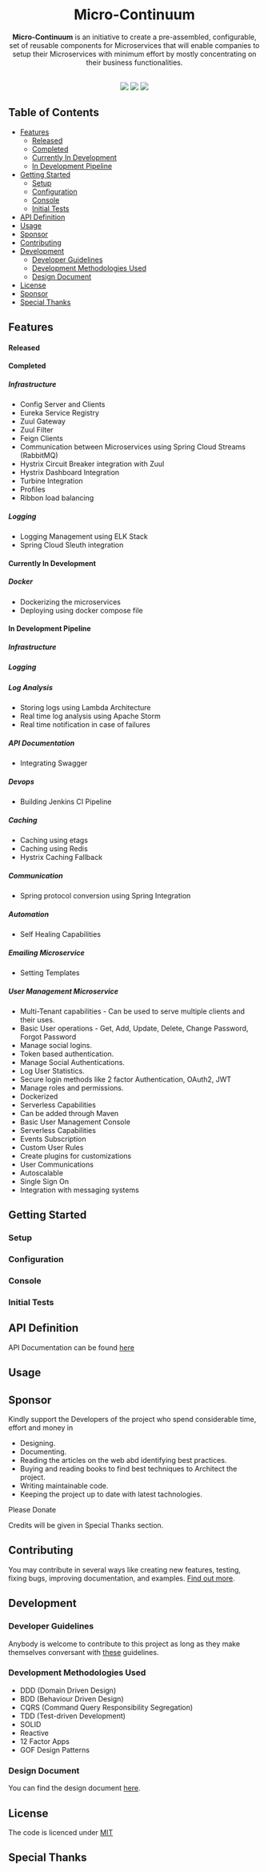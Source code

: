 <h1 align="center">Micro-Continuum</h1> 

<p align="center">
  <strong>Micro-Continuum</strong> is an initiative to create a pre-assembled, configurable, set of reusable components for Microservices that will enable companies to setup their Microservices with minimum effort by mostly concentrating on their business functionalities.
</p>
<br />
<div align="center">
<a href="https://gitter.im/micro-continuum/Lobby"><img src="https://img.shields.io/gitter/room/nwjs/nw.js.svg"></a>  
<a href="https://codefinity.gitbooks.io/micro-continuum/content/"><img src="https://img.shields.io/badge/GitBook-Enabled-yellow.svg"></a>  <a href="https://opensource.org/licenses/MIT"><img src="https://img.shields.io/badge/license-MIT-blue.svg"></a>

</div>


## Table of Contents

  * [Features](#features)
      * [Released](#released)
      * [Completed](#completed)
      * [Currently In Development](#currently-in-development)
      * [In Development Pipeline](#in-development-pipeline)
  * [Getting Started](#getting-started)
      * [Setup](#setup)
      * [Configuration](#configuration)
      * [Console](#console)
      * [Initial Tests](#initial-tests)
  * [API Definition](#api-definition)
  * [Usage](#usage)
  * [Sponsor](#sponsor)
  * [Contributing](#contributing)
  * [Development](#development)
    * [Developer Guidelines](#developer-guidelines)
    * [Development Methodologies Used](#development-methodologies-used)
    * [Design Document](#design-document)
  * [License](#license)
  * [Sponsor](#sponsor)  
  * [Special Thanks](#special-thanks)



## Features

#### Released

#### Completed

##### Infrastructure

* Config Server and Clients
* Eureka Service Registry
* Zuul Gateway
* Zuul Filter
* Feign Clients
* Communication between Microservices using Spring Cloud Streams (RabbitMQ)
* Hystrix Circuit Breaker integration with Zuul
* Hystrix Dashboard Integration
* Turbine Integration
* Profiles
* Ribbon load balancing

##### Logging

* Logging Management using ELK Stack
* Spring Cloud Sleuth integration

#### Currently In Development

##### Docker

* Dockerizing the microservices
* Deploying using docker compose file

#### In Development Pipeline

##### Infrastructure

##### Logging

##### Log Analysis

* Storing logs using Lambda Architecture
* Real time log analysis using Apache Storm
* Real time notification in case of failures

##### API Documentation

* Integrating Swagger

##### Devops

* Building Jenkins CI Pipeline

##### Caching

* Caching using etags
* Caching using Redis
* Hystrix Caching Fallback

##### Communication

* Spring protocol conversion using Spring Integration

##### Automation

* Self Healing Capabilities

##### Emailing Microservice

* Setting Templates

##### User Management Microservice

* Multi-Tenant capabilities - Can be used to serve multiple clients and their uses.
* Basic User operations - Get, Add, Update, Delete, Change Password, Forgot Password
* Manage social logins.
* Token based authentication.
* Manage Social Authentications.
* Log User Statistics.
* Secure login methods like 2 factor Authentication, OAuth2, JWT
* Manage roles and permissions.
* Dockerized
* Serverless Capabilities
* Can be added through Maven
* Basic User Management Console
* Serverless Capabilities
* Events Subscription
* Custom User Rules
* Create plugins for customizations
* User Communications
* Autoscalable
* Single Sign On
* Integration with messaging systems

## Getting Started

### Setup

### Configuration

### Console

### Initial Tests

## API Definition

API Documentation can be found [here](https://codefinity.gitbooks.io/micro-continuum/content/)

## Usage

## Sponsor

Kindly support the Developers of the project who spend considerable time, effort and money in

  * Designing.
  * Documenting.
  * Reading the articles on the web abd identifying best practices.
  * Buying and reading books to find best techniques to Architect the project.
  * Writing maintainable code.
  * Keeping the project up to date with latest tachnologies.

Please Donate

Credits will be given in Special Thanks section.

## Contributing
You may contribute in several ways like creating new features, testing, fixing bugs, improving documentation, and examples. [Find out more](https://github.com/codefinity/micro-continuum/wiki/Contributing).

## Development

### Developer Guidelines

Anybody is welcome to contribute to this project as long as they make themselves conversant with [these](https://github.com/codefinity/micro-continuum/wiki/Developer-Guidelines) guidelines.

### Development Methodologies Used
* DDD (Domain Driven Design)
* BDD (Behaviour Driven Design)
* CQRS (Command Query Responsibility Segregation)
* TDD (Test-driven Development)
* SOLID
* Reactive 
* 12 Factor Apps
* GOF Design Patterns
  
### Design Document

You can find the design document <a href="https://docs.google.com/document/d/1wvP54ux3oxZCB2isZbwMjo3kQ1b-efL1p2AYQ4UU0l4" target="_blank">here</a>.


## License

The code is licenced under [MIT](LICENSE)

## Special Thanks
